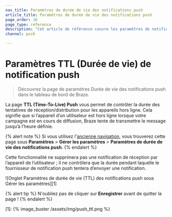```yaml
---
nav_title: Paramètres de durée de vie des notifications push
article_title: Paramètres de durée de vie des notifications push
page_order: 16
page_type: reference
description: "Cet article de référence couvre les paramètres de notification Push Time to Live (TTL, durée de vie) du tableau de bord de Braze."
channel: push

---
```


# Paramètres TTL (Durée de vie) de notification push

> Découvrez la page de paramètres Durée de vie des notifications push dans le tableau de bord de Braze.

La page **TTL (Time-To-Live) Push** vous permet de contrôler la durée des tentatives de réception/distribution pour les appareils hors ligne. Cela signifie que si l’appareil d’un utilisateur est hors ligne lorsque votre campagne est en cours de diffusion, Braze tente de transmettre le message jusqu’à l’heure définie.

{% alert note %}
Si vous utilisez l'[ancienne navigation]({{site.baseurl}}/navigation), vous trouverez cette page sous **Paramètres** > **Gérer les paramètres** > **Paramètres de durée de vie des notifications push**.
{% endalert %}

Cette fonctionnalité ne supprimera pas une notification de réception par l’appareil de l’utilisateur ; il ne contrôlera que la durée pendant laquelle le fournisseur de notification push tentera d’envoyer une notification.

![Onglet Paramètres de durée de vie (TTL) des notifications push sous Gérer les paramètres][1]

{% alert tip %}
N'oubliez pas de cliquer sur **Enregistrer** avant de quitter la page !
{% endalert %}

[1]: {% image_buster /assets/img/push_ttl.png %}
